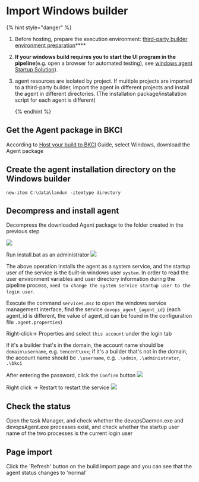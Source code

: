 # Import Windows builder
{% hint style="danger" %}

1. Before hosting, prepare the execution environment: [third-party builder environment preparation](../prepara-agent.md)\*\*\*\*

2. **If your windows build requires you to start the UI program in the pipeline**(e.g. open a browser for automated testing), see [windows agent Startup Solution](run-ui.md)).

3. agent resources are isolated by project. If multiple projects are imported to a third-party builder, import the agent in different projects and install the agent in different directories. (The installation package/installation script for each agent is different)

   {% endhint %}

## Get the Agent package in BKCI
According to [Host your build to BKCI](../) Guide, select Windows, download the Agent package
## Create the agent installation directory on the Windows builder
```text
new-item C:\data\landun -itemtype directory
```

## Decompress and install agent

Decompress the downloaded Agent package to the folder created in the previous step

![](../../../../.gitbook/assets/image%20%2854%29.png)

Run install.bat as an administrator
![](../../../../.gitbook/assets/image%20%2855%29.png)

The above operation installs the agent as a system service, and the startup user of the service is the built-in windows user `system`. In order to read the user environment variables and user directory information during the pipeline process, `need to change the system service startup user to the login user`.

Execute the command `services.msc` to open the windows service management interface, find the service `devops_agent_{agent_id}` (each agent\_id is different, the value of agent\_id can be found in the configuration file `.agent.properties`)

Right-click-&gt; Properties and select `this account` under the login tab

If it's a builder that's in the domain, the account name should be `domain\username`, e.g. `tencent\xxx`; if it's a builder that's not in the domain, the account name should be `.\username`, e.g. `.\admin`, `.\administrator`, `.\bkci`

After entering the password, click the `Confirm` button
![](../../../../.gitbook/assets/image%20%2853%29.png)

Right click -&gt; Restart to restart the service
![](../../../../.gitbook/assets/image%20%2852%29.png)

## Check the status
Open the task Manager, and check whether the devopsDaemon.exe and devopsAgent.exe processes exist, and check whether the startup user name of the two processes is the current login user
## Page import
Click the 'Refresh' button on the build import page and you can see that the agent status changes to 'normal'
